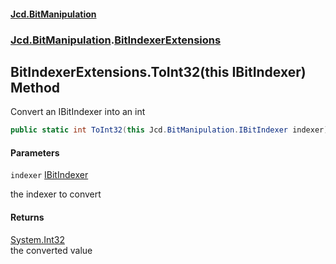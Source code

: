 #### [Jcd.BitManipulation](index.md 'index')
### [Jcd.BitManipulation](Jcd.BitManipulation.md 'Jcd.BitManipulation').[BitIndexerExtensions](Jcd.BitManipulation.BitIndexerExtensions.md 'Jcd.BitManipulation.BitIndexerExtensions')

## BitIndexerExtensions.ToInt32(this IBitIndexer) Method

Convert an IBitIndexer into an int

```csharp
public static int ToInt32(this Jcd.BitManipulation.IBitIndexer indexer);
```
#### Parameters

<a name='Jcd.BitManipulation.BitIndexerExtensions.ToInt32(thisJcd.BitManipulation.IBitIndexer).indexer'></a>

`indexer` [IBitIndexer](Jcd.BitManipulation.IBitIndexer.md 'Jcd.BitManipulation.IBitIndexer')

the indexer to convert

#### Returns
[System.Int32](https://docs.microsoft.com/en-us/dotnet/api/System.Int32 'System.Int32')  
the converted value